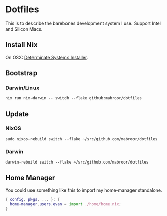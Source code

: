 # Dotfiles

This is to describe the barebones development system I use. Support Intel and Silicon Macs.

## Install Nix

On OSX: [Determinate Systems Installer](https://github.com/DeterminateSystems/nix-installer).

## Bootstrap


### Darwin/Linux

`nix run nix-darwin -- switch --flake github:mabroor/dotfiles`

## Update

### NixOS

`sudo nixos-rebuild switch --flake ~/src/github.com/mabroor/dotfiles`

### Darwin

`darwin-rebuild switch --flake ~/src/github.com/mabroor/dotfiles`

## Home Manager

You could use something like this to import my home-manager standalone.

```nix
{ config, pkgs, ... }: {
  home-manager.users.evan = import ./home/home.nix;
}
```